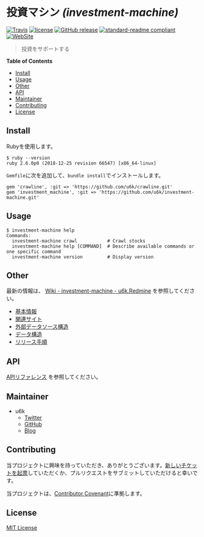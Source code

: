 # 投資マシン _(investment-machine)_

[![Travis](https://img.shields.io/travis/u6k/investment-machine.svg)](https://travis-ci.org/u6k/investment-machine) [![license](https://img.shields.io/github/license/u6k/investment-machine.svg)](https://github.com/u6k/investment-machine/blob/master/LICENSE) [![GitHub release](https://img.shields.io/github/release/u6k/investment-machine.svg)](https://github.com/u6k/investment-machine/releases) [![standard-readme compliant](https://img.shields.io/badge/readme%20style-standard-brightgreen.svg?style=flat-square)](https://github.com/RichardLitt/standard-readme) [![WebSite](https://img.shields.io/website-up-down-green-red/https/shields.io.svg?label=u6k.Redmine)](https://redmine.u6k.me/projects/investment-machine)

> 投資をサポートする

__Table of Contents__

- [Install](#Install)
- [Usage](#Usage)
- [Other](#Other)
- [API](#API)
- [Maintainer](#Maintainer)
- [Contributing](#Contributing)
- [License](#License)

## Install

Rubyを使用します。

```
$ ruby --version
ruby 2.6.0p0 (2018-12-25 revision 66547) [x86_64-linux]
```

`Gemfile`に次を追加して、`bundle install`でインストールします。

```
gem 'crawline', :git => 'https://github.com/u6k/crawline.git'
gem 'investment_machine', :git => 'https://github.com/u6k/investment-machine.git'
```

## Usage

```
$ investment-machine help
Commands:
  investment-machine crawl           # Crawl stocks
  investment-machine help [COMMAND]  # Describe available commands or one specific command
  investment-machine version         # Display version
```

## Other

最新の情報は、 [Wiki - investment-machine - u6k.Redmine](https://redmine.u6k.me/projects/investment-machine/wiki) を参照してください。

- [基本情報](https://redmine.u6k.me/projects/investment-machine/wiki/%E5%9F%BA%E6%9C%AC%E6%83%85%E5%A0%B1)
- [関連サイト](https://redmine.u6k.me/projects/investment-machine/wiki/%E9%96%A2%E9%80%A3%E3%82%B5%E3%82%A4%E3%83%88)
- [外部データソース構造](https://redmine.u6k.me/projects/investment-machine/wiki/%E5%A4%96%E9%83%A8%E3%83%87%E3%83%BC%E3%82%BF%E3%82%BD%E3%83%BC%E3%82%B9%E6%A7%8B%E9%80%A0)
- [データ構造](https://redmine.u6k.me/projects/investment-machine/wiki/%E3%83%87%E3%83%BC%E3%82%BF%E6%A7%8B%E9%80%A0)
- [リリース手順](https://redmine.u6k.me/projects/investment-machine/wiki/%E3%83%AA%E3%83%AA%E3%83%BC%E3%82%B9%E6%89%8B%E9%A0%86)

## API

[APIリファレンス](https://u6k.github.io/investment-machine/) を参照してください。

## Maintainer

- u6k
    - [Twitter](https://twitter.com/u6k_yu1)
    - [GitHub](https://github.com/u6k)
    - [Blog](https://blog.u6k.me/)

## Contributing

当プロジェクトに興味を持っていただき、ありがとうございます。[新しいチケットを起票](https://redmine.u6k.me/projects/investment-machine/issues/new)していただくか、プルリクエストをサブミットしていただけると幸いです。

当プロジェクトは、[Contributor Covenant](https://www.contributor-covenant.org/version/1/4/code-of-conduct)に準拠します。

## License

[MIT License](https://github.com/u6k/investment-machine/blob/master/LICENSE)
